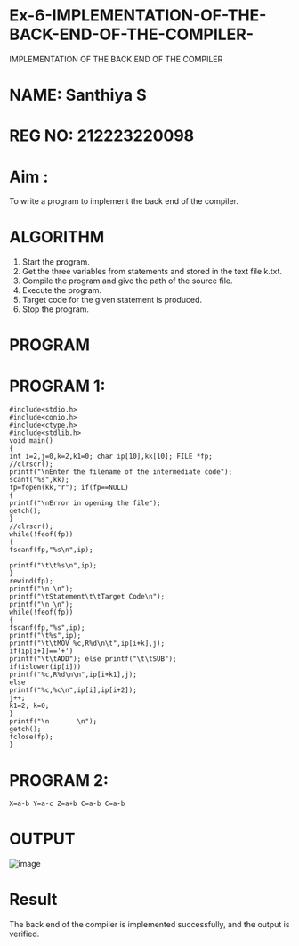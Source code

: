 # Ex-6-IMPLEMENTATION-OF-THE-BACK-END-OF-THE-COMPILER-
IMPLEMENTATION OF THE BACK END OF THE COMPILER 
# NAME: Santhiya S
# REG NO: 212223220098
# Aim :
To write a program to implement the back end of the compiler.
# ALGORITHM
1. Start the program.
2. Get the three variables from statements and stored in the text file k.txt.
3. Compile the program and give the path of the source file.
4. Execute the program.
5. Target code for the given statement is produced.
6. Stop the program.
# PROGRAM
# PROGRAM 1:
    #include<stdio.h>  
    #include<conio.h>  
    #include<ctype.h>  
    #include<stdlib.h>  
    void main() 
    { 
    int i=2,j=0,k=2,k1=0; char ip[10],kk[10]; FILE *fp; 
    //clrscr();
    printf("\nEnter the filename of the intermediate code");  
    scanf("%s",kk); 
    fp=fopen(kk,"r"); if(fp==NULL) 
    { 
    printf("\nError in opening the file");  
    getch(); 
    } 
    //clrscr();  
    while(!feof(fp)) 
    { 
    fscanf(fp,"%s\n",ip);  
    
    printf("\t\t%s\n",ip); 
    } 
    rewind(fp); 
    printf("\n \n");  
    printf("\tStatement\t\tTarget Code\n"); 
    printf("\n \n"); 
    while(!feof(fp)) 
    { 
    fscanf(fp,"%s",ip); 
    printf("\t%s",ip); 
    printf("\t\tMOV %c,R%d\n\t",ip[i+k],j);  
    if(ip[i+1]=='+') 
    printf("\t\tADD"); else printf("\t\tSUB");  
    if(islower(ip[i])) 
    printf("%c,R%d\n\n",ip[i+k1],j);  
    else  
    printf("%c,%c\n",ip[i],ip[i+2]);  
    j++; 
    k1=2; k=0; 
    } 
    printf("\n       \n"); 
    getch(); 
    fclose(fp); 
    } 

# PROGRAM 2:
    X=a-b Y=a-c Z=a+b C=a-b C=a-b
# OUTPUT
![image](https://github.com/user-attachments/assets/8d06404d-0dfe-436d-83d4-b69f20288f37)

# Result
The back end of the compiler is implemented successfully, and the output is verified.
